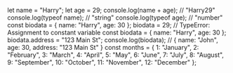 let name = "Harry";
let age = 29;
console.log(name + age); // "Harry29"
console.log(typeof name); // "string"
console.log(typeof age); // "number"
const biodata = { 
    name: "Harry",
    age: 30 
};
biodata = 29; // TypeError: Assignment to constant variable
const biodata = { 
    name: "Harry", 
    age: 30 
    };
biodata.address = "123 Main St";
console.log(biodata); // { name: "John", age: 30, address: "123 Main St" }
const months = {
  1: "January",
  2: "February",
  3: "March",
  4: "April",
  5: "May",
  6: "June",
  7: "July",
  8: "August",
  9: "September",
  10: "October",
  11: "November",
  12: "December"
};
